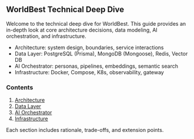 ## WorldBest Technical Deep Dive

Welcome to the technical deep dive for WorldBest. This guide provides an in-depth look at core architecture decisions, data modeling, AI orchestration, and infrastructure.

- Architecture: system design, boundaries, service interactions
- Data Layer: PostgreSQL (Prisma), MongoDB (Mongoose), Redis, Vector DB
- AI Orchestrator: personas, pipelines, embeddings, semantic search
- Infrastructure: Docker, Compose, K8s, observability, gateway

### Contents

1. [Architecture](./architecture.md)
2. [Data Layer](./data-layer.md)
3. [AI Orchestrator](./ai-orchestrator.md)
4. [Infrastructure](./infrastructure.md)

Each section includes rationale, trade-offs, and extension points.

